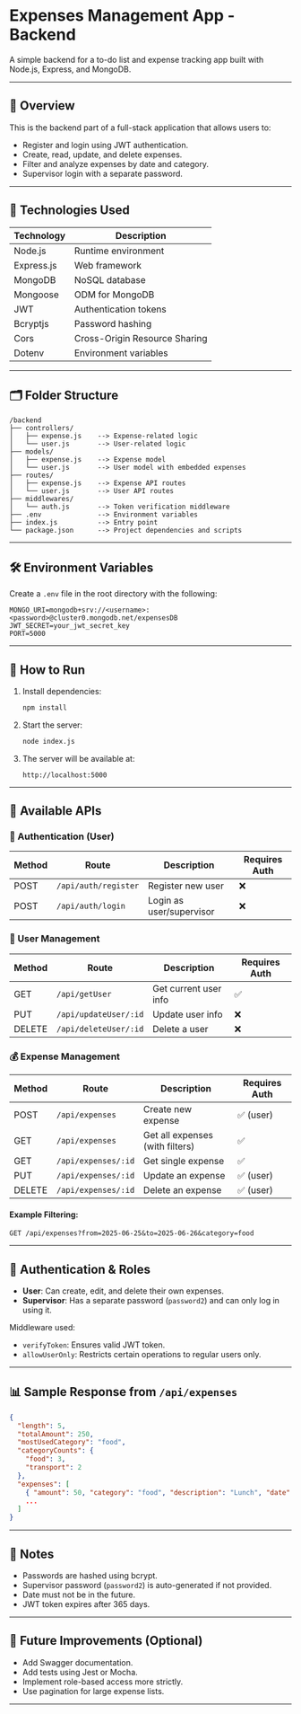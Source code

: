 # Expenses Management App - Backend

A simple backend for a to-do list and expense tracking app built with Node.js, Express, and MongoDB.

---

## 📌 Overview

This is the backend part of a full-stack application that allows users to:

- Register and login using JWT authentication.
- Create, read, update, and delete expenses.
- Filter and analyze expenses by date and category.
- Supervisor login with a separate password.

---

## 🔧 Technologies Used

| Technology | Description                   |
| ---------- | ----------------------------- |
| Node.js    | Runtime environment           |
| Express.js | Web framework                 |
| MongoDB    | NoSQL database                |
| Mongoose   | ODM for MongoDB               |
| JWT        | Authentication tokens         |
| Bcryptjs   | Password hashing              |
| Cors       | Cross-Origin Resource Sharing |
| Dotenv     | Environment variables         |

---

## 🗂️ Folder Structure

```
/backend
├── controllers/
│   ├── expense.js    --> Expense-related logic
│   └── user.js       --> User-related logic
├── models/
│   ├── expense.js    --> Expense model
│   └── user.js       --> User model with embedded expenses
├── routes/
│   ├── expense.js    --> Expense API routes
│   └── user.js       --> User API routes
├── middlewares/
│   └── auth.js       --> Token verification middleware
├── .env              --> Environment variables
├── index.js          --> Entry point
└── package.json      --> Project dependencies and scripts
```

---

## 🛠️ Environment Variables

Create a `.env` file in the root directory with the following:

```env
MONGO_URI=mongodb+srv://<username>:<password>@cluster0.mongodb.net/expensesDB
JWT_SECRET=your_jwt_secret_key
PORT=5000
```

---

## 🚀 How to Run

1. Install dependencies:

   ```bash
   npm install
   ```

2. Start the server:

   ```bash
   node index.js
   ```

3. The server will be available at:
   ```
   http://localhost:5000
   ```

---

## 🧪 Available APIs

### 🔐 Authentication (User)

| Method | Route                | Description              | Requires Auth |
| ------ | -------------------- | ------------------------ | ------------- |
| POST   | `/api/auth/register` | Register new user        | ❌            |
| POST   | `/api/auth/login`    | Login as user/supervisor | ❌            |

### 👤 User Management

| Method | Route                 | Description           | Requires Auth |
| ------ | --------------------- | --------------------- | ------------- |
| GET    | `/api/getUser`        | Get current user info | ✅            |
| PUT    | `/api/updateUser/:id` | Update user info      | ❌            |
| DELETE | `/api/deleteUser/:id` | Delete a user         | ❌            |

### 💰 Expense Management

| Method | Route               | Description                     | Requires Auth |
| ------ | ------------------- | ------------------------------- | ------------- |
| POST   | `/api/expenses`     | Create new expense              | ✅ (user)     |
| GET    | `/api/expenses`     | Get all expenses (with filters) | ✅            |
| GET    | `/api/expenses/:id` | Get single expense              | ✅            |
| PUT    | `/api/expenses/:id` | Update an expense               | ✅ (user)     |
| DELETE | `/api/expenses/:id` | Delete an expense               | ✅ (user)     |

#### Example Filtering:

```
GET /api/expenses?from=2025-06-25&to=2025-06-26&category=food
```

---

## 🔐 Authentication & Roles

- **User**: Can create, edit, and delete their own expenses.
- **Supervisor**: Has a separate password (`password2`) and can only log in using it.

Middleware used:

- `verifyToken`: Ensures valid JWT token.
- `allowUserOnly`: Restricts certain operations to regular users only.

---

## 📊 Sample Response from `/api/expenses`

```json
{
  "length": 5,
  "totalAmount": 250,
  "mostUsedCategory": "food",
  "categoryCounts": {
    "food": 3,
    "transport": 2
  },
  "expenses": [
    { "amount": 50, "category": "food", "description": "Lunch", "date": "2025-06-25T14:30:00.000Z" },
    ...
  ]
}
```

---

## 📝 Notes

- Passwords are hashed using bcrypt.
- Supervisor password (`password2`) is auto-generated if not provided.
- Date must not be in the future.
- JWT token expires after 365 days.

---

## 🧩 Future Improvements (Optional)

- Add Swagger documentation.
- Add tests using Jest or Mocha.
- Implement role-based access more strictly.
- Use pagination for large expense lists.

---
